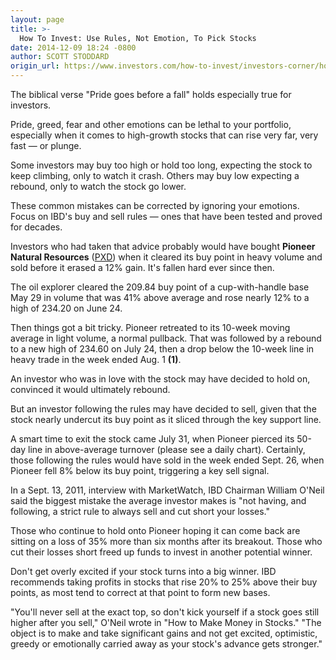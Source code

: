 ```yaml
---
layout: page
title: >-
  How To Invest: Use Rules, Not Emotion, To Pick Stocks
date: 2014-12-09 18:24 -0800
author: SCOTT STODDARD
origin_url: https://www.investors.com/how-to-invest/investors-corner/how-to-trade-pioneer-natural/
---
```


The biblical verse "Pride goes before a fall" holds especially true for investors.

Pride, greed, fear and other emotions can be lethal to your portfolio, especially when it comes to high-growth stocks that can rise very far, very fast — or plunge.

Some investors may buy too high or hold too long, expecting the stock to keep climbing, only to watch it crash. Others may buy low expecting a rebound, only to watch the stock go lower.

These common mistakes can be corrected by ignoring your emotions. Focus on IBD's buy and sell rules — ones that have been tested and proved for decades.

Investors who had taken that advice probably would have bought **Pioneer Natural Resources** ([PXD](https://research.investors.com/quote.aspx?symbol=PXD)) when it cleared its buy point in heavy volume and sold before it erased a 12% gain. It's fallen hard ever since then.

The oil explorer cleared the 209.84 buy point of a cup-with-handle base May 29 in volume that was 41% above average and rose nearly 12% to a high of 234.20 on June 24.

Then things got a bit tricky. Pioneer retreated to its 10-week moving average in light volume, a normal pullback. That was followed by a rebound to a new high of 234.60 on July 24, then a drop below the 10-week line in heavy trade in the week ended Aug. 1 **(1)**.

An investor who was in love with the stock may have decided to hold on, convinced it would ultimately rebound.

But an investor following the rules may have decided to sell, given that the stock nearly undercut its buy point as it sliced through the key support line.

A smart time to exit the stock came July 31, when Pioneer pierced its 50-day line in above-average turnover (please see a daily chart). Certainly, those following the rules would have sold in the week ended Sept. 26, when Pioneer fell 8% below its buy point, triggering a key sell signal.

In a Sept. 13, 2011, interview with MarketWatch, IBD Chairman William O'Neil said the biggest mistake the average investor makes is "not having, and following, a strict rule to always sell and cut short your losses."

Those who continue to hold onto Pioneer hoping it can come back are sitting on a loss of 35% more than six months after its breakout. Those who cut their losses short freed up funds to invest in another potential winner.

Don't get overly excited if your stock turns into a big winner. IBD recommends taking profits in stocks that rise 20% to 25% above their buy points, as most tend to correct at that point to form new bases.

"You'll never sell at the exact top, so don't kick yourself if a stock goes still higher after you sell," O'Neil wrote in "How to Make Money in Stocks." "The object is to make and take significant gains and not get excited, optimistic, greedy or emotionally carried away as your stock's advance gets stronger."

